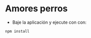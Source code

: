 Amores perros
================================================================
- Baje la aplicación y ejecute con con: 

```
npm install
```